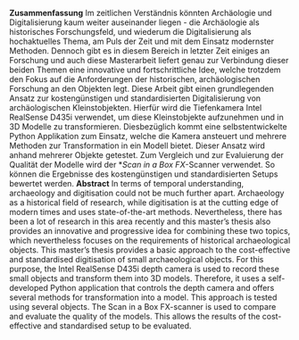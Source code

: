 **Zusammenfassung**
 Im zeitlichen Verständnis könnten Archäologie und Digitalisierung kaum weiter auseinander liegen - die Archäologie als historisches Forschungsfeld, und wiederum die Digitalisierung als hochaktuelles Thema, am Puls der Zeit und mit dem Einsatz modernster Methoden. Dennoch gibt es in diesem Bereich in letzter Zeit einiges an Forschung und auch diese Masterarbeit liefert genau zur Verbindung dieser beiden Themen eine innovative und fortschrittliche Idee, welche trotzdem den Fokus auf die Anforderungen der historischen, archäologischen Forschung an den Objekten legt. 
 Diese Arbeit gibt einen grundlegenden Ansatz zur kostengünstigen und standardisierten Digitalisierung von archäologischen Kleinstobjekten. Hierfür wird die Tiefenkamera Intel RealSense D435i verwendet, um diese Kleinstobjekte aufzunehmen und in 3D Modelle zu transformieren. Diesbezüglich kommt eine selbstentwickelte Python Applikation zum Einsatz, welche die Kamera ansteuert und mehrere Methoden zur Transformation in ein Modell bietet. Dieser Ansatz wird anhand mehrerer Objekte getestet. Zum Vergleich und zur Evaluierung der Qualität der Modelle wird der **Scan in a Box FX*-Scanner verwendet. So können die Ergebnisse des kostengünstigen und standardisierten Setups bewertet werden.
 **Abstract**
In terms of temporal understanding, archaeology and digitisation could not be much further apart. Archaeology as a historical field of research, while digitisation is at the cutting edge of modern times and uses state-of-the-art methods. Nevertheless, there has been a lot of research in this area recently and this master’s thesis also provides an innovative and progressive idea for combining these two topics, which nevertheless focuses on the requirements of historical archaeological objects. 
This master’s thesis provides a basic approach to the cost-effective and standardised digitisation of small archaeological objects. For this purpose, the Intel RealSense D435i depth camera is used to record these small objects and transform them into 3D models. Therefore, it uses a self-developed Python application that controls the depth camera and offers several methods for transformation into a model. This approach is tested using several objects. The Scan in a Box FX-scanner is used to compare and evaluate the quality of the models. This allows the results of the cost-effective and standardised setup to be evaluated.
